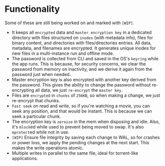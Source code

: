 # Functionality

Some of these are still being worked on and marked with `[WIP]`.

- It keeps all `encrypted` data and `master encryption key` in a dedicated directory with files structured on `inodes` (with
  metadata info), files for binary content, and directories with files/directories entries. All data, metadata, and filenames
  are encrypted. It generates unique inodes for new files in a multi-instance run and offline mode.
- The password is collected from CLI and saved in the OS's `keyring` while the app runs. This is because, for security concerns, we
  clear the password from memory on inactivity, and we derive it again from the password just when needed.
- Master encryption key is also encrypted with another key derived from the password. This gives the ability to change
  the
  password without re-encrypting all data, we just `re-encrypt` the `master key`.
- Files are `encrypted` in `chunks` of `256KB`, so when making a change, we just re-encrypt that chunks.
- `Fast seek` on read and write, so if you're watching a movie, you can seek any position, and that would be instant.
  This is because we can seek a particular chunk.
- The encryption key is `zeroize` in the mem when disposing and idle. Also, it's `mlock`ed while used to prevent being moved to swap. It's
  also `mprotect`ed while not in use.
- `[WIP]` Ensure file integrity by saving each change to WAL, so for crashes or power loss, we apply the pending
changes at the next start. This makes the write operations atomic.
- Multiple writes in parallel to the same file, ideal for torrent-like applications.